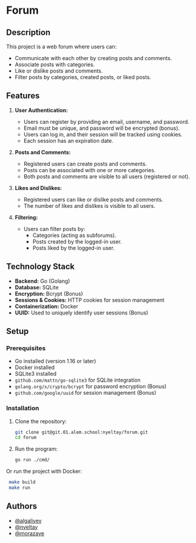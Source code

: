 # Forum

## Description

This project is a web forum where users can:
- Communicate with each other by creating posts and comments.
- Associate posts with categories.
- Like or dislike posts and comments.
- Filter posts by categories, created posts, or liked posts.

## Features

1. **User Authentication:**
    - Users can register by providing an email, username, and password.
    - Email must be unique, and password will be encrypted (bonus).
    - Users can log in, and their session will be tracked using cookies.
    - Each session has an expiration date.

2. **Posts and Comments:**
    - Registered users can create posts and comments.
    - Posts can be associated with one or more categories.
    - Both posts and comments are visible to all users (registered or not).

3. **Likes and Dislikes:**
    - Registered users can like or dislike posts and comments.
    - The number of likes and dislikes is visible to all users.

4. **Filtering:**
    - Users can filter posts by:
        - Categories (acting as subforums).
        - Posts created by the logged-in user.
        - Posts liked by the logged-in user.

## Technology Stack

- **Backend:** Go (Golang)
- **Database:** SQLite
- **Encryption:** Bcrypt (Bonus)
- **Sessions & Cookies:** HTTP cookies for session management
- **Containerization:** Docker
- **UUID:** Used to uniquely identify user sessions (Bonus)

## Setup

### Prerequisites
- Go installed (version 1.16 or later)
- Docker installed
- SQLite3 installed
- `github.com/mattn/go-sqlite3` for SQLite integration
- `golang.org/x/crypto/bcrypt` for password encryption (Bonus)
- `github.com/google/uuid` for session management (Bonus)

### Installation

1. Clone the repository:
   ```bash
   git clone git@git.01.alem.school:nyeltay/forum.git
   cd forum

2. Run the program:
   ```bash
   go run ./cmd/
   
Or run the project with Docker:
   ```bash
    make build
    make run
   ```

## Authors

- [@algaliyev](https://01.alem.school/git/algaliyev)
- [@nyeltay](https://01.alem.school/git/nyeltay)
- [@morazaye](https://01.alem.school/git/morazaye)